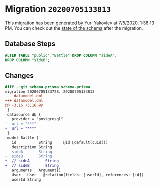 # Migration `20200705133813`

This migration has been generated by Yuri Yakovlev at 7/5/2020, 1:38:13 PM.
You can check out the [state of the schema](./schema.prisma) after the migration.

## Database Steps

```sql
ALTER TABLE "public"."Battle" DROP COLUMN "sideA",
DROP COLUMN "sideB";
```

## Changes

```diff
diff --git schema.prisma schema.prisma
migration 20200705133728..20200705133813
--- datamodel.dml
+++ datamodel.dml
@@ -3,16 +3,16 @@
 }
 datasource db {
   provider = "postgresql"
-  url = "***"
+  url = "***"
 }
 model Battle {
   id          String     @id @default(cuid())
   description String
-  sideA       String
-  sideB       String
+  // sideA       String
+  // sideB       String
   arguments   Argument[]
   User   User   @relation(fields: [userId], references: [id])
   userId String
```


